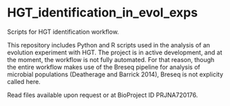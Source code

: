 # HGT_identification_in_evol_exps
Scripts for HGT identification workflow.

This repository includes Python and R scripts used in the analysis of an evolution experiment with HGT. The project is in active development, and at the moment, the workflow is not fully automated. For that reason, though the entire workflow makes use of the Breseq pipeline for analysis of microbial populations (Deatherage and Barrick 2014), Breseq is not explicity called here. 

Read files available upon request or at BioProject ID PRJNA720176.
